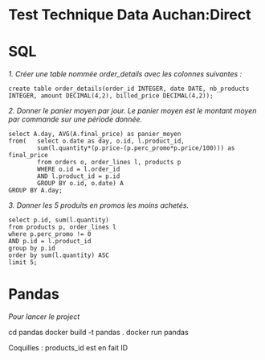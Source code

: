 #   	Test Technique Data Auchan:Direct

#		SQL

_1. Créer une table nommée order_details avec les colonnes suivantes :_

	create table order_details(order_id INTEGER, date DATE, nb_products INTEGER, amount DECIMAL(4,2), billed_price DECIMAL(4,2));


_2. Donner le panier moyen par jour. Le panier moyen est le montant moyen par commande sur une période donnée._

	select A.day, AVG(A.final_price) as panier_moyen
	from( 	select o.date as day, o.id, l.product_id,
			sum(l.quantity*(p.price-(p.perc_promo*p.price/100))) as final_price
			from orders o, order_lines l, products p 	
			WHERE o.id = l.order_id
			AND l.product_id = p.id
			GROUP BY o.id, o.date) A
	GROUP BY A.day;


_3. Donner les 5 produits en promos les moins achetés._

	select p.id, sum(l.quantity)
	from products p, order_lines l
	where p.perc_promo != 0
	AND p.id = l.product_id
	group by p.id
	order by sum(l.quantity) ASC
	limit 5;

# 	Pandas

_Pour lancer le project_

cd pandas
docker build -t pandas .
docker run pandas



Coquilles : products_id est en fait ID

